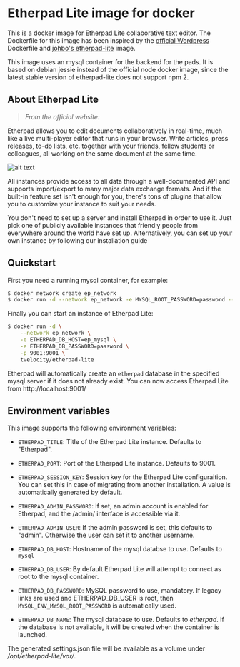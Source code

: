 # Etherpad Lite image for docker


This is a docker image for [Etherpad Lite](http://etherpad.org/) collaborative
text editor. The Dockerfile for this image has been inspired by the
[official Wordpress](https://registry.hub.docker.com/_/wordpress/) Dockerfile and
[johbo's etherpad-lite](https://registry.hub.docker.com/u/johbo/etherpad-lite/)
image.

This image uses an mysql container for the backend for the pads. It is based
on debian jessie instead of the official node docker image, since the latest
stable version of etherpad-lite does not support npm 2.

## About Etherpad Lite

> *From the official website:*

Etherpad allows you to edit documents collaboratively in real-time, much like a live multi-player editor that runs in your browser. Write articles, press releases, to-do lists, etc. together with your friends, fellow students or colleagues, all working on the same document at the same time.

![alt text](http://i.imgur.com/zYrGkg3.gif "Etherpad in action on PrimaryPad")

All instances provide access to all data through a well-documented API and supports import/export to many major data exchange formats. And if the built-in feature set isn't enough for you, there's tons of plugins that allow you to customize your instance to suit your needs.

You don't need to set up a server and install Etherpad in order to use it. Just pick one of publicly available instances that friendly people from everywhere around the world have set up. Alternatively, you can set up your own instance by following our installation guide

## Quickstart

First you need a running mysql container, for example:

```bash
$ docker network create ep_network
$ docker run -d --network ep_network -e MYSQL_ROOT_PASSWORD=password --name ep_mysql mysql
```

Finally you can start an instance of Etherpad Lite:

```bash
$ docker run -d \
    --network ep_network \
    -e ETHERPAD_DB_HOST=ep_mysql \
    -e ETHERPAD_DB_PASSWORD=password \
    -p 9001:9001 \
    tvelocity/etherpad-lite
```

Etherpad will automatically create an `etherpad` database in the specified mysql
server if it does not already exist.
You can now access Etherpad Lite from http://localhost:9001/

## Environment variables

This image supports the following environment variables:

* `ETHERPAD_TITLE`: Title of the Etherpad Lite instance. Defaults to "Etherpad".
* `ETHERPAD_PORT`: Port of the Etherpad Lite instance. Defaults to 9001.
* `ETHERPAD_SESSION_KEY`: Session key for the Etherpad Lite configuraition. You
can set this in case of migrating from another installation. A value is
automatically generated by default.

* `ETHERPAD_ADMIN_PASSWORD`: If set, an admin account is enabled for Etherpad,
and the /admin/ interface is accessible via it.
* `ETHERPAD_ADMIN_USER`: If the admin password is set, this defaults to "admin".
Otherwise the user can set it to another username.

* `ETHERPAD_DB_HOST`: Hostname of the mysql databse to use. Defaults to `mysql`
* `ETHERPAD_DB_USER`: By default Etherpad Lite will attempt to connect as root
to the mysql container.
* `ETHERPAD_DB_PASSWORD`: MySQL password to use, mandatory. If legacy links
are used and ETHERPAD_DB_USER is root, then `MYSQL_ENV_MYSQL_ROOT_PASSWORD` is
automatically used.
* `ETHERPAD_DB_NAME`: The mysql database to use. Defaults to *etherpad*. If the
database is not available, it will be created when the container is launched.

The generated settings.json file will be available as a volume under
*/opt/etherpad-lite/var/*.

